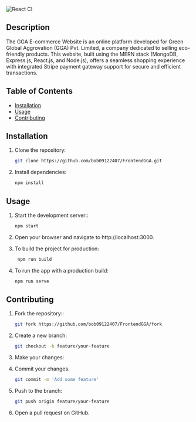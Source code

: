 
![React CI](https://www.vectorlogo.zone/logos/reactjs/reactjs-icon.svg)

## Description

The GGA E-commerce Website is an online platform developed for Green Global Aggrovation (GGA) Pvt. Limited, a company dedicated to selling eco-friendly products. This website, built using the MERN stack (MongoDB, Express.js, React.js, and Node.js), offers a seamless shopping experience with integrated Stripe payment gateway support for secure and efficient transactions.

## Table of Contents

- [Installation](#installation)
- [Usage](#usage)
- [Contributing](#contributing)

## Installation

1. Clone the repository:
   ```sh
   git clone https://github.com/bob09122407/FrontendGGA.git

2. Install dependencies:
   ```sh
   npm install

## Usage

1. Start the development server::
   ```sh
   npm start
2. Open your browser and navigate to http://localhost:3000.

3. To build the project for production:
   ```sh
    npm run build

4. To run the app with a production build:
   ```sh
   npm run serve

## Contributing

1. Fork the repository::
   ```sh
   git fork https://github.com/bob09122407/FrontendGGA/fork

2. Create a new branch:
   ```sh
   git checkout -b feature/your-feature
   
3. Make your changes:
   
4. Commit your changes.
   ```sh
   git commit -m 'Add some feature'

5. Push to the branch:
   ```sh
   git push origin feature/your-feature

6. Open a pull request on GitHub.
